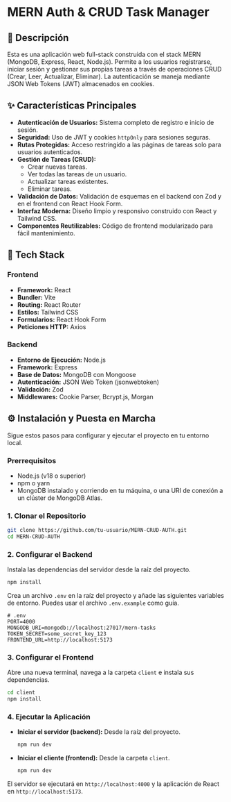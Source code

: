 # MERN Auth & CRUD Task Manager

## 📝 Descripción

Esta es una aplicación web full-stack construida con el stack MERN (MongoDB, Express, React, Node.js). Permite a los usuarios registrarse, iniciar sesión y gestionar sus propias tareas a través de operaciones CRUD (Crear, Leer, Actualizar, Eliminar). La autenticación se maneja mediante JSON Web Tokens (JWT) almacenados en cookies.

## ✨ Características Principales

-   **Autenticación de Usuarios:** Sistema completo de registro e inicio de sesión.
-   **Seguridad:** Uso de JWT y cookies `httpOnly` para sesiones seguras.
-   **Rutas Protegidas:** Acceso restringido a las páginas de tareas solo para usuarios autenticados.
-   **Gestión de Tareas (CRUD):**
    -   Crear nuevas tareas.
    -   Ver todas las tareas de un usuario.
    -   Actualizar tareas existentes.
    -   Eliminar tareas.
-   **Validación de Datos:** Validación de esquemas en el backend con Zod y en el frontend con React Hook Form.
-   **Interfaz Moderna:** Diseño limpio y responsivo construido con React y Tailwind CSS.
-   **Componentes Reutilizables:** Código de frontend modularizado para fácil mantenimiento.

## 🚀 Tech Stack

### Frontend
-   **Framework:** React
-   **Bundler:** Vite
-   **Routing:** React Router
-   **Estilos:** Tailwind CSS
-   **Formularios:** React Hook Form
-   **Peticiones HTTP:** Axios

### Backend
-   **Entorno de Ejecución:** Node.js
-   **Framework:** Express
-   **Base de Datos:** MongoDB con Mongoose
-   **Autenticación:** JSON Web Token (jsonwebtoken)
-   **Validación:** Zod
-   **Middlewares:** Cookie Parser, Bcrypt.js, Morgan

## ⚙️ Instalación y Puesta en Marcha

Sigue estos pasos para configurar y ejecutar el proyecto en tu entorno local.

### Prerrequisitos

-   Node.js (v18 o superior)
-   npm o yarn
-   MongoDB instalado y corriendo en tu máquina, o una URI de conexión a un clúster de MongoDB Atlas.

### 1. Clonar el Repositorio

```bash
git clone https://github.com/tu-usuario/MERN-CRUD-AUTH.git
cd MERN-CRUD-AUTH
```

### 2. Configurar el Backend

Instala las dependencias del servidor desde la raíz del proyecto.

```bash
npm install
```

Crea un archivo `.env` en la raíz del proyecto y añade las siguientes variables de entorno. Puedes usar el archivo `.env.example` como guía.

```env
# .env
PORT=4000
MONGODB_URI=mongodb://localhost:27017/mern-tasks
TOKEN_SECRET=some_secret_key_123
FRONTEND_URL=http://localhost:5173
```

### 3. Configurar el Frontend

Abre una nueva terminal, navega a la carpeta `client` e instala sus dependencias.

```bash
cd client
npm install
```

### 4. Ejecutar la Aplicación

-   **Iniciar el servidor (backend):** Desde la raíz del proyecto.
    ```bash
    npm run dev
    ```

-   **Iniciar el cliente (frontend):** Desde la carpeta `client`.
    ```bash
    npm run dev
    ```

El servidor se ejecutará en `http://localhost:4000` y la aplicación de React en `http://localhost:5173`.